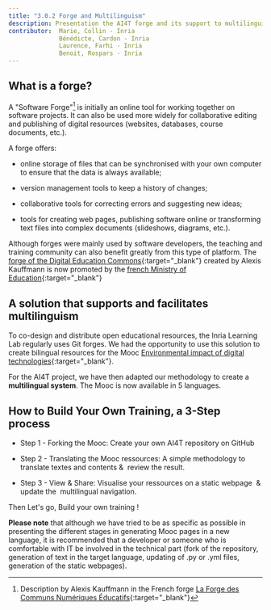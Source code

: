 ```yaml
---
title: "3.0.2 Forge and Multilinguism"
description: Presentation the AI4T forge and its support to multilinguism - An online tool for working together on educational content.
contributor:  Marie, Collin - Inria
              Bénédicte, Cardon - Inria
              Laurence, Farhi - Inria
              Benoit, Rospars - Inria
---
```


## What is a forge?

A "Software Forge"[^forgedef] is initially an online tool for working together on software projects. It can also be used more widely for collaborative editing and publishing of digital resources (websites, databases, course documents, etc.).

A forge offers:

-   online storage of files that can be synchronised with your own computer to ensure that the data is always available;

-   version management tools to keep a history of changes;

-   collaborative tools for correcting errors and suggesting new ideas;

-   tools for creating web pages, publishing software online or transforming text files into complex documents (slideshows, diagrams, etc.).

Although forges were mainly used by software developers, the teaching and training community can also benefit greatly from this type of platform. The [forge of the Digital Education Commons](https://forge.aeif.fr/framaka/que-la-forge-soit-avec-toi#quest-ce-quune-forge-){:target="_blank"} created by Alexis Kauffmann is now promoted by the [french Ministry of Education](https://www.education.gouv.fr){:target="_blank"}

## A solution that supports and facilitates multilinguism

To co-design and distribute open educational resources, the Inria Learning Lab regularly uses Git forges. We had the opportunity to use this solution to create bilingual resources for the Mooc [Environmental impact of digital technologies](https://learninglab.gitlabpages.inria.fr/mooc-impacts-num/mooc-impacts-num-ressources/en/index.html){:target="_blank"}.

For the AI4T project, we have then adapted our methodology to create a **multilingual system**. The Mooc is now available in 5 languages.

## **How to Build Your Own Training, a 3-Step process**

-   Step 1 - Forking the Mooc: Create your own AI4T repository on GitHub

-   Step 2 - Translating the Mooc ressources: A simple methodology to translate textes and contents &  review the result.

-   Step 3 - View & Share: Visualise your ressources on a static webpage  & update the  multilingual navigation.

Then Let's go, Build your own training !

**Please note** that although we have tried to be as specific as possible in presenting the different stages in generating Mooc pages in
a new language, it is recommended that a developer or someone who is comfortable with IT be involved in the technical part (fork of the
repository, generation of text in the target language, updating of .py or .yml files, generation of the static webpages).

[^forgedef]: Description by Alexis Kauffmann in the French forge [La Forge des Communs Numériques Éducatifs](https://forge.aeif.fr/framaka/que-la-forge-soit-avec-toi#quest-ce-quune-forge-){:target="_blank"}
